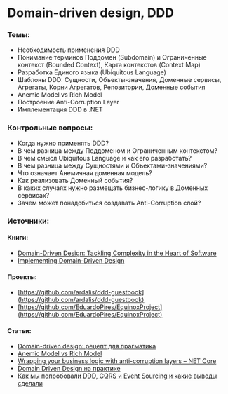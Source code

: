 # Domain-driven design, DDD

### Темы:

* Необходимость применения DDD
* Понимание терминов Поддомен \(Subdomain\) и Ограниченные контекст \(Bounded Context\), Карта контекстов \(Context Map\)
* Разработка Единого языка \(Ubiquitous Language\)
* Шаблоны DDD: Сущности, Объекты-значения, Доменные сервисы, Агрегаты, Корни Агрегатов, Репозитории, Доменные события
* Anemic Model vs Rich Model
* Построение Anti-Corruption Layer
* Имплементация DDD в .NET

### Контрольные вопросы:

* Когда нужно применять DDD?
* В чем разница между Поддоменом и Ограниченным контекстом?
* В чем смысл Ubiquitous Language и как его разработать?
* В чем разница между Сущностями и Объектами-значениями?
* Что означает Анемичная доменная модель?
* Как реализовать Доменный события?
* В каких случаях нужно размещать бизнес-логику в Доменных сервисах?
* Зачем может понадобиться создавать Anti-Corruption слой?

### Источники:

#### Книги:

* [Domain-Driven Design: Tackling Complexity in the Heart of Software](https://www.amazon.com/gp/product/0321125215/ref=dbs_a_def_rwt_hsch_vapi_taft_p1_i0)
* [Implementing Domain-Driven Design](https://www.amazon.com/Implementing-Domain-Driven-Design-Vaughn-Vernon/dp/0321834577)

#### Проекты:

* [https://github.com/ardalis/ddd-guestbook](https://github.com/ardalis/ddd-guestbook)
* [https://github.com/EduardoPires/EquinoxProject](https://github.com/EduardoPires/EquinoxProject)

#### Статьи:

* [Domain-driven design: рецепт для прагматика](https://habr.com/ru/company/jugru/blog/440772/)
* [Anemic Model vs Rich Model](https://thevaluable.dev/anemic-domain-mode)
* [Wrapping your business logic with anti-corruption layers – NET Core ](https://www.thereformedprogrammer.net/wrapping-your-business-logic-with-anti-corruption-layers-net-core/)
* [Domain Driven Design на практике](https://habr.com/ru/post/334126/)
* [Как мы попробовали DDD, CQRS и Event Sourcing и какие выводы сделали](https://habr.com/ru/post/313110/)


